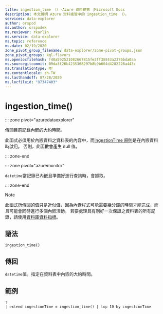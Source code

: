 ```yaml
---
title: ingestion_time （）-Azure 資料總管 |Microsoft Docs
description: 本文說明 Azure 資料總管中的 ingestion_time （）。
services: data-explorer
author: orspod
ms.author: orspodek
ms.reviewer: rkarlin
ms.service: data-explorer
ms.topic: reference
ms.date: 02/19/2020
zone_pivot_group_filename: data-explorer/zone-pivot-groups.json
zone_pivot_groups: kql-flavors
ms.openlocfilehash: f40a592521082667815fe3ff38843a2376bda0aa
ms.sourcegitcommit: 09da3f26b4235368297b8b9b604d4282228a443c
ms.translationtype: MT
ms.contentlocale: zh-TW
ms.lasthandoff: 07/28/2020
ms.locfileid: "87347403"
---
```

# <a name="ingestion_time"></a>ingestion_time()

::: zone pivot="azuredataexplorer"

傳回目前記錄內嵌的大約時間。

此函式必須用於內嵌資料之資料表的內容中，而[IngestionTime 原則](../management/ingestiontimepolicy.md)是在內嵌資料時啟用。 否則，此函數會產生 null 值。

::: zone-end

::: zone pivot="azuremonitor"

`datetime`當記錄已內嵌且準備好進行查詢時，會抓取。

::: zone-end

> [!NOTE]
> 此函式所傳回的值只是近似值，因為內嵌程式可能需要幾分鐘的時間才能完成，而且可能會同時進行多個內嵌活動。 若要處理具有剛好一次保證之資料表的所有記錄，請使用[資料庫資料指標](../management/databasecursor.md)。

## <a name="syntax"></a>語法

`ingestion_time()`

## <a name="returns"></a>傳回

`datetime`值，指定在資料表中內嵌的大約時間。

## <a name="example"></a>範例

```kusto
T
| extend ingestionTime = ingestion_time() | top 10 by ingestionTime
```
